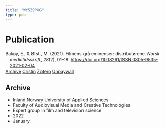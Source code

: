 ```yaml
---
title: "WY5Z9PXG"
type: pub
---
```

<h1>Publication</h1>
<article id="csl-bib-container-WY5Z9PXG" class="csl-bib-container">
  <div class="csl-bib-body" style="line-height: 1.35; padding-left: 1em; text-indent:-1em;">
  <div class="csl-entry">Bak&#xF8;y, E., &amp; &#xD8;fsti, M. (2021). Filmens gr&#xE5; eminenser: distribut&#xF8;rene. <i>Norsk medietidsskrift</i>, <i>28</i>(2), 01&#x2013;18. <a href="https://doi.org/10.18261/ISSN.0805-9535-2021-02-04">https://doi.org/10.18261/ISSN.0805-9535-2021-02-04</a></div>
</div>
  <div class="csl-bib-buttons">
    <a href="#taxonomy-article-WY5Z9PXG" class="csl-bib-button">Archive</a>
    <a href alt="Cristin URL" class="csl-bib-button">Cristin</a>
    <a href alt="Zotero URL" class="csl-bib-button">Zotero</a>
    <a href="https://doi.org/10.18261/issn.0805-9535-2021-02-04" class="csl-bib-button">Unpaywall</a>
  </div>
  <div id="csl-bib-meta-container-WY5Z9PXG"></div>
</article>
<div id="csl-bib-meta-WY5Z9PXG" class="csl-bib-meta">
  <article id="taxonomy-article-WY5Z9PXG" class="taxonomy-article">
    <h1>Archive</h1>
    <ul>
      <li>Inland Norway University of Applied Sciences</li>
      <li>Faculty of Audiovisual Media and Creative Technologies</li>
      <li>Expert group in film and television science</li>
      <li>2022</li>
      <li>January</li>
    </ul>
  </article>
</div>
